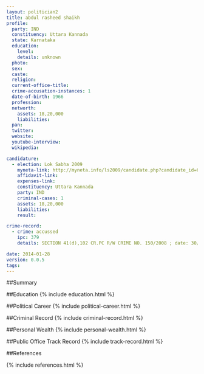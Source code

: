 ```yaml
---
layout: politician2
title: abdul rasheed shaikh
profile: 
  party: IND
  constituency: Uttara Kannada
  state: Karnataka
  education: 
    level: 
    details: unknown
  photo: 
  sex: 
  caste: 
  religion: 
  current-office-title: 
  crime-accusation-instances: 1
  date-of-birth: 1966
  profession: 
  networth: 
    assets: 18,20,000
    liabilities: 
  pan: 
  twitter: 
  website: 
  youtube-interview: 
  wikipedia: 

candidature: 
  - election: Lok Sabha 2009
    myneta-link: http://myneta.info/ls2009/candidate.php?candidate_id=6463
    affidavit-link: 
    expenses-link: 
    constituency: Uttara Kannada 
    party: IND
    criminal-cases: 1
    assets: 18,20,000
    liabilities: 
    result:  

crime-record: 
  - crime: accussed
    ipc: 379
    details: SECTION 41(d),102 CR.PC R/W CRIME NO. 150/2008 ; date: 30/2/2008; Cotton PETE POLICE STATION BANGLORE; ACMM Judge Court Bangalore 

date: 2014-01-28
version: 0.0.5
tags: 
---
```

##Summary


##Education
{% include education.html %}


##Political Career
{% include political-career.html %}


##Criminal Record
{% include criminal-record.html %}


##Personal Wealth
{% include personal-wealth.html %}


##Public Office Track Record
{% include track-record.html %}


##References


{% include references.html %}